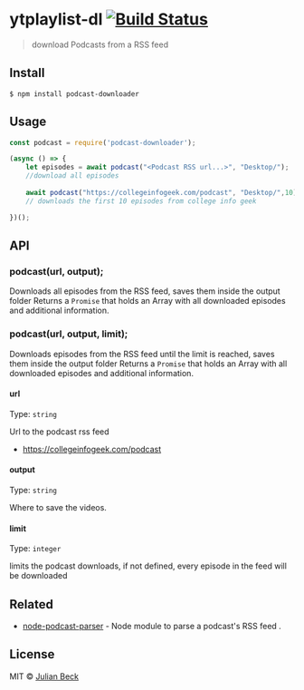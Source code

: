 # ytplaylist-dl [![Build Status](https://travis-ci.org/jufabeck2202/podcast-downloader.svg?branch=master)](https://travis-ci.org/jufabeck2202/podcast-downloader)

> download Podcasts from a RSS feed


## Install

```
$ npm install podcast-downloader
```


## Usage
```js
const podcast = require('podcast-downloader');

(async () => {
    let episodes = await podcast("<Podcast RSS url...>", "Desktop/");
    //download all episodes
    
    await podcast("https://collegeinfogeek.com/podcast", "Desktop/",10);
    // downloads the first 10 episodes from college info geek

})();
```


## API

### podcast(url, output);

Downloads all episodes from the RSS feed, saves them inside the output folder
Returns a `Promise` that holds an Array with all downloaded episodes and additional information.

### podcast(url, output, limit);

Downloads episodes from the RSS feed until the limit is reached, saves them inside the output folder
Returns a `Promise` that holds an Array with all downloaded episodes and additional information.

#### url

Type: `string`

Url to the podcast rss feed
- https://collegeinfogeek.com/podcast


#### output

Type: `string`

Where to save the videos.

#### limit 

Type: `integer`

limits the podcast downloads, if not defined, every episode in the feed will be downloaded

## Related

- [node-podcast-parser](https://github.com/akupila/node-podcast-parser) - Node module to parse a podcast's RSS feed .



## License

MIT © [Julian Beck](https://github.com/jufabeck2202)